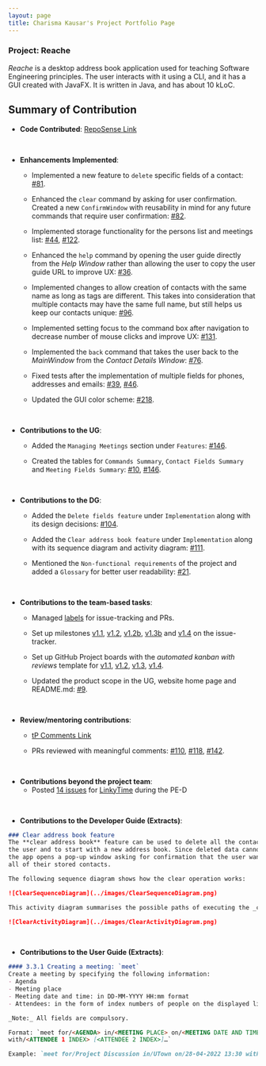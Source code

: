 ```yaml
---
layout: page 
title: Charisma Kausar's Project Portfolio Page
---
```


### Project: Reache

_Reache_ is a desktop address book application used for teaching Software Engineering principles. The user interacts
with it using a CLI, and it has a GUI created with JavaFX. It is written in Java, and has about 10 kLoC.

## Summary of Contribution

* **Code Contributed**: [RepoSense Link](https://nus-cs2103-ay2122s2.github.io/tp-dashboard/?search=ckcherry23&breakdown=true&sort=groupTitle&sortWithin=title&since=2022-02-18&timeframe=commit&mergegroup=&groupSelect=groupByRepos&checkedFileTypes=docs~functional-code~test-code~other)

<br>

* **Enhancements Implemented**: 
  * Implemented a new feature to `delete` specific fields of a contact:
  [#81](https://github.com/AY2122S2-CS2103T-W12-4/tp/pull/81).

  * Enhanced the `clear` command by asking for user confirmation. Created a new `ConfirmWindow` with reusability in 
  mind for any future commands that require user confirmation:
  [#82](https://github.com/AY2122S2-CS2103T-W12-4/tp/pull/82).

  * Implemented storage functionality for the persons list and meetings list:
  [#44](https://github.com/AY2122S2-CS2103T-W12-4/tp/pull/44), 
  [#122](https://github.com/AY2122S2-CS2103T-W12-4/tp/pull/122).

  * Enhanced the `help` command by opening the user guide directly from the _Help Window_ rather than allowing the user 
  to copy the user guide URL to improve UX:
  [#36](https://github.com/AY2122S2-CS2103T-W12-4/tp/pull/36).
  
  * Implemented changes to allow creation of contacts with the same name as long as tags are different. This takes into 
  consideration that multiple contacts may have the same full name, but still helps us keep our contacts unique:
  [#96](https://github.com/AY2122S2-CS2103T-W12-4/tp/pull/96).
  
  * Implemented setting focus to the command box after navigation to decrease number of mouse clicks and improve UX:
  [#131](https://github.com/AY2122S2-CS2103T-W12-4/tp/pull/131).
  
  * Implemented the `back` command that takes the user back to the _MainWindow_ from the _Contact Details Window_:
  [#76](https://github.com/AY2122S2-CS2103T-W12-4/tp/pull/76).
  
  * Fixed tests after the implementation of multiple fields for phones, addresses and emails: 
  [#39](https://github.com/AY2122S2-CS2103T-W12-4/tp/pull/39),
  [#46](https://github.com/AY2122S2-CS2103T-W12-4/tp/pull/46).
  
  * Updated the GUI color scheme: [#218](https://github.com/AY2122S2-CS2103T-W12-4/tp/pull/218).

<br>

* **Contributions to the UG**: 
  * Added the `Managing Meetings` section under `Features`: 
  [#146](https://github.com/AY2122S2-CS2103T-W12-4/tp/pull/146).
  
  * Created the tables for `Commands Summary`, `Contact Fields Summary` and `Meeting Fields Summary`:
  [#10](https://github.com/AY2122S2-CS2103T-W12-4/tp/pull/10),
  [#146](https://github.com/AY2122S2-CS2103T-W12-4/tp/pull/146).

<br>

* **Contributions to the DG**: 
  * Added the `Delete fields feature` under `Implementation` along with its design decisions:
  [#104](https://github.com/AY2122S2-CS2103T-W12-4/tp/pull/104).
  
  * Added the `Clear address book feature` under `Implementation` along with its sequence diagram and activity diagram:
  [#111](https://github.com/AY2122S2-CS2103T-W12-4/tp/pull/111).
  
  * Mentioned the `Non-functional requirements` of the project and added a `Glossary` for better user readability:
  [#21](https://github.com/AY2122S2-CS2103T-W12-4/tp/pull/21).

<br>

* **Contributions to the team-based tasks**:
  * Managed [labels](https://github.com/AY2122S2-CS2103T-W12-4/tp/labels) for issue-tracking and PRs.
  
  * Set up milestones [v1.1](https://github.com/AY2122S2-CS2103T-W12-4/tp/milestone/1), 
  [v1.2](https://github.com/AY2122S2-CS2103T-W12-4/tp/milestone/2), 
  [v1.2b](https://github.com/AY2122S2-CS2103T-W12-4/tp/milestone/3), 
  [v1.3b](https://github.com/AY2122S2-CS2103T-W12-4/tp/milestone/5) and 
  [v1.4](https://github.com/AY2122S2-CS2103T-W12-4/tp/milestone/6) on the issue-tracker.
  
  * Set up GitHub Project boards with the _automated kanban with reviews_ template for 
  [v1.1](https://github.com/AY2122S2-CS2103T-W12-4/tp/projects/1),
  [v1.2](https://github.com/AY2122S2-CS2103T-W12-4/tp/projects/3),
  [v1.3](https://github.com/AY2122S2-CS2103T-W12-4/tp/projects/4),
  [v1.4](https://github.com/AY2122S2-CS2103T-W12-4/tp/projects/6).
  
  * Updated the product scope in the UG, website home page and README.md:
  [#9](https://github.com/AY2122S2-CS2103T-W12-4/tp/pull/9).

<br>

* **Review/mentoring contributions**: 
  * [tP Comments Link](https://nus-cs2103-ay2122s2.github.io/dashboards/contents/tp-comments.html#13-charisma-kausar-ckcherry23-70-comments)
  
  * PRs reviewed with meaningful comments:
  [#110](https://github.com/AY2122S2-CS2103T-W12-4/tp/pull/110),
  [#118](https://github.com/AY2122S2-CS2103T-W12-4/tp/pull/118),
  [#142](https://github.com/AY2122S2-CS2103T-W12-4/tp/pull/142).

<br>

* **Contributions beyond the project team**: 
  * Posted [14 issues](https://github.com/ckcherry23/ped/issues) 
  for [LinkyTime](https://github.com/AY2122S2-CS2103T-T13-3/tp) during the PE-D

<br>

* **Contributions to the Developer Guide (Extracts)**:

```markdown
### Clear address book feature
The **clear address book** feature can be used to delete all the contacts stored by 
the user and to start with a new address book. Since deleted data cannot be recovered, 
the app opens a pop-up window asking for confirmation that the user wants to delete 
all of their stored contacts.

The following sequence diagram shows how the clear operation works:

![ClearSequenceDiagram](../images/ClearSequenceDiagram.png)

This activity diagram summarises the possible paths of executing the _clear_ command:

![ClearActivityDiagram](../images/ClearActivityDiagram.png)
```

<br>

* **Contributions to the User Guide (Extracts)**: 

```markdown
#### 3.3.1 Creating a meeting: `meet`
Create a meeting by specifying the following information:
- Agenda
- Meeting place
- Meeting date and time: in DD-MM-YYYY HH:mm format
- Attendees: in the form of index numbers of people on the displayed list

_Note:_ All fields are compulsory.

Format: `meet for/<AGENDA> in/<MEETING PLACE> on/<MEETING DATE AND TIME> 
with/<ATTENDEE 1 INDEX> [<ATTENDEE 2 INDEX>]…`

Example: `meet for/Project Discussion in/UTown on/28-04-2022 13:30 with/1 3 4`
```
